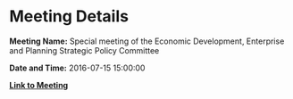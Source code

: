 # Meeting Details

**Meeting Name:** ​Special meeting of the Economic Development, Enterprise and Planning Strategic Policy Committee

**Date and Time:** 2016-07-15 15:00:00

**[Link to Meeting](https://www.limerick.ie/council/whats-on/special-meeting-economic-development-enterprise-and-planning-strategic-policy-0)**
